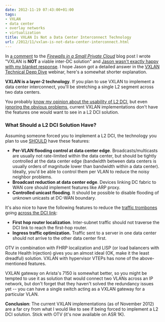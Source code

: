 ```yaml
---
date: 2012-11-19 07:43:00+01:00
tags:
- VXLAN
- data center
- overlay networks
- virtualization
title: VXLAN Is Not a Data Center Interconnect Technology
url: /2012/11/vxlan-is-not-data-center-interconnect.html
---
```

In [a comment](/2012/11/firewalls-in-small-private-cloud.html?showComment=1352295794357#c8873447579367124924) to the [*Firewalls in a Small Private Cloud*](/2012/11/firewalls-in-small-private-cloud.html) blog post I wrote "VXLAN is **NOT** a viable inter-DC solution" and [Jason wasn't exactly happy with my blanket response](/2012/11/firewalls-in-small-private-cloud.html?showComment=1352296230326#c8490616425466768709). I hope Jason got a detailed answer in the [VXLAN Technical Deep Dive](http://www.ipspace.net/VXLAN_Technical_Deep_Dive) webinar, here's a somewhat shorter explanation.
<!--more-->
**VXLAN is a layer-2 technology**. If you plan to use VXLAN to implement a data center interconnect, you'll be stretching a single L2 segment across two data centers.

You probably [know my opinion about the usability of L2 DCI](/2011/11/busting-layer-2-data-center.html), but even [ignoring the obvious problems](/2011/06/stretched-clusters-almost-as-good-as.html), current VXLAN implementations don't have the features one would want to see in a L2 DCI solution.

### What Should a L2 DCI Solution Have?

Assuming someone forced you to implement a L2 DCI, the technology you plan to use [SHOULD](https://tools.ietf.org/html/rfc2119) have these features:

- **Per-VLAN flooding control at data center edge**. Broadcasts/multicasts are usually not rate-limited within the data center, but should be tightly controlled at the data center edge (bandwidth between data centers is usually orders of magnitude lower than bandwidth within a data center). Ideally, you'd be able to control them per VLAN to reduce the noisy neighbor problems.
- **Broadcast reduction at data center edge**. Devices linking DC fabric to WAN core should implement features like ARP proxy.
- **Controlled unicast flooding**. It should be possible to disable flooding of unknown unicasts at DC-WAN boundary.

It's also nice to have the following features to reduce the [traffic trombones](/2011/02/traffic-trombone-what-it-is-and-how-you.html) going [across the DCI link](/2010/09/long-distance-vmotion-and-traffic.html):

- **First hop router localization**. Inter-subnet traffic should not traverse the DCI link to reach the first-hop router.
- **Ingress traffic optimization.** Traffic sent to a server in one data center should not arrive to the other data center first.

OTV in combination with FHRP localization and LISP (or load balancers with Route Health Injection) gives you an almost ideal (OK, make it the least dreadful) solution. VXLAN with hypervisor VTEPs has none of the above-mentioned features.

VXLAN gateway on Arista's 7150 is somewhat better, so you might be tempted to use it as solution that would connect two VLANs across an IP network, but don't forget that they haven't solved the redundancy issues yet -- you can have a single switch acting as a VXLAN gateway for a particular VLAN.

**Conclusion**: The current VXLAN implementations (as of November 2012) are a far cry from what I would like to see if being forced to implement a L2 DCI solution. Stick with OTV (it's now available on ASR 1K).
